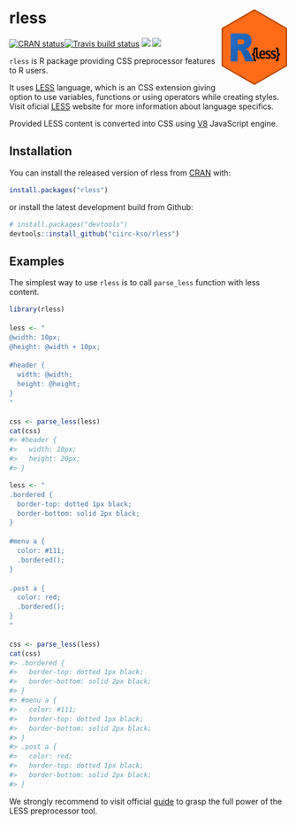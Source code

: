 
<!-- README.md is generated from README.Rmd. Please edit that file -->

# rless <a href='https://github.com/ciirc-kso/rless'><img src='man/figures/logo.png' align="right" height="139" /></a>

[![CRAN
status](https://www.r-pkg.org/badges/version/rless)](https://cran.r-project.org/package=rless)[![Travis
build
status](https://travis-ci.org/ciirc-kso/rless.svg?branch=master)](https://travis-ci.org/ciirc-kso/rless)
[![](https://img.shields.io/badge/devel%20version-0.1.0-blue.svg)](https://github.com/ciirc-kso/rless)
[![](http://cranlogs.r-pkg.org/badges/grand-total/rless?color=blue)](https://cran.r-project.org/package=rless)

`rless` is R package providing CSS preprocessor features to R users.

It uses [LESS](http://lesscss.org/) language, which is an CSS extension
giving option to use variables, functions or using operators while
creating styles. Visit oficial [LESS](http://lesscss.org/) website for
more information about language specifics.

Provided LESS content is converted into CSS using
[V8](https://github.com/jeroen/V8) JavaScript engine.

## Installation

You can install the released version of rless from
[CRAN](https://CRAN.R-project.org) with:

``` r
install.packages("rless")
```

or install the latest development build from Github:

``` r
# install.packages("devtools")
devtools::install_github("ciirc-kso/rless")
```

## Examples

The simplest way to use `rless` is to call `parse_less` function with
less content.

``` r
library(rless)

less <- "
@width: 10px;
@height: @width + 10px;

#header {
  width: @width;
  height: @height;
}
"

css <- parse_less(less)
cat(css)
#> #header {
#>   width: 10px;
#>   height: 20px;
#> }
```

``` r
less <- "
.bordered {
  border-top: dotted 1px black;
  border-bottom: solid 2px black;
}

#menu a {
  color: #111;
  .bordered();
}

.post a {
  color: red;
  .bordered();
}
"

css <- parse_less(less)
cat(css)
#> .bordered {
#>   border-top: dotted 1px black;
#>   border-bottom: solid 2px black;
#> }
#> #menu a {
#>   color: #111;
#>   border-top: dotted 1px black;
#>   border-bottom: solid 2px black;
#> }
#> .post a {
#>   color: red;
#>   border-top: dotted 1px black;
#>   border-bottom: solid 2px black;
#> }
```

We strongly recommend to visit official
[guide](http://lesscss.org/features/) to grasp the full power of the
LESS preprocessor tool.
